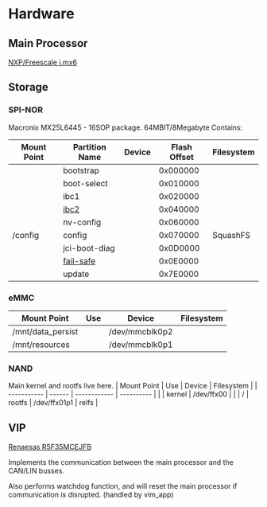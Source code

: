 # Hardware


## Main Processor
[NXP/Freescale i.mx6](pdf/IMX6DQRM.pdf)


## Storage

### SPI-NOR
Macronix MX25L6445 - 16SOP package. 64MBIT/8Megabyte
Contains:

| Mount Point | Partition Name                | Device | Flash Offset | Filesystem |
| ----------- | ----------------------------- | ------ | ------------ | ---------- |
|             | bootstrap                     |        | 0x000000     |
|             | boot-select                   |        | 0x010000     |
|             | ibc1                          |        | 0x020000     |
|             | [ibc2](failsafe-boot.md)      |        | 0x040000     |
|             | nv-config                     |        | 0x060000     |
| /config     | config                        |        | 0x070000     | SquashFS   |
|             | jci-boot-diag                 |        | 0x0D0000     |
|             | [fail-safe](failsafe-boot.md) |        | 0x0E0000     |
|             | update                        |        | 0x7E0000     |


### eMMC

| Mount Point       | Use | Device         | Filesystem |
| ----------------- | --- | -------------- | ---------- |
| /mnt/data_persist |     | /dev/mmcblk0p2 |            |
| /mnt/resources    |     | /dev/mmcblk0p1 |            |



### NAND

Main kernel and rootfs live here.
| Mount Point | Use    | Device       | Filesystem |
| ----------- | ------ | ------------ | ---------- |
|             | kernel | /dev/ffx00   |            |
| /           | rootfs | /dev/ffx01p1 | relfs      |


## VIP

[Renaesas R5F35MCEJFB](pdf/R5F35MCEJFB.pdf)

Implements the communication between the main processor and the CAN/LIN busses.

Also performs watchdog function, and will reset the main processor if communication is disrupted. (handled by vim_app)


